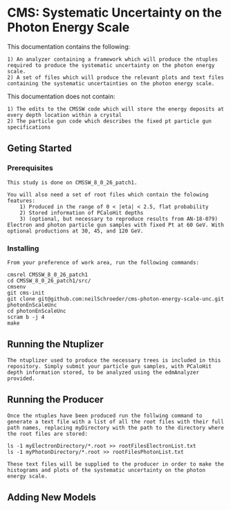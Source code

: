 # CMS: Systematic Uncertainty on the Photon Energy Scale

 This documentation contains the following:

    1) An analyzer containing a framework which will produce the ntuples required to produce the systematic uncertainty on the photon energy scale.
    2) A set of files which will produce the relevant plots and text files containing the systematic uncertainties on the photon energy scale.

 This documentation does not contain:

    1) The edits to the CMSSW code which will store the energy deposits at every depth location within a crystal
    2) The particle gun code which describes the fixed pt particle gun specifications

## Geting Started

### Prerequisites

    This study is done on CMSSW_8_0_26_patch1.

    You will also need a set of root files which contain the folowing features:
        1) Produced in the range of 0 < |eta| < 2.5, flat probability
        2) Stored information of PCaloHit depths
        3) (optional, but necessary to reproduce results from AN-18-079) Electron and photon particle gun samples with fixed Pt at 60 GeV. With optional productions at 30, 45, and 120 GeV.

### Installing
    
    From your preference of work area, run the following commands:

    cmsrel CMSSW_8_0_26_patch1
    cd CMSSW_8_0_26_patch1/src/
    cmsenv
    git cms-init
    git clone git@github.com:neilSchroeder/cms-photon-energy-scale-unc.git photonEnScaleUnc
    cd photonEnScaleUnc
    scram b -j 4
    make

## Running the Ntuplizer
    
    The ntuplizer used to produce the necessary trees is included in this repository. Simply submit your particle gun samples, with PCaloHit depth information stored, to be analyzed using the edmAnalyzer provided. 
    
## Running the Producer

    Once the ntuples have been produced run the follwing command to generate a text file with a list of all the root files with their full path names, replacing myDirectory with the path to the directory where the root files are stored:

    ls -1 myElectronDirectory/*.root >> rootFilesElectronList.txt
    ls -1 myPhotonDirectory/*.root >> rootFilesPhotonList.txt

    These text files will be supplied to the producer in order to make the histograms and plots of the systematic uncertainty on the photon energy scale.

## Adding New Models
